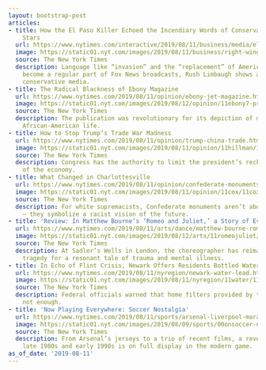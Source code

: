 ```yaml
---
layout: bootstrap-post
articles:
- title: How the El Paso Killer Echoed the Incendiary Words of Conservative Media
    Stars
  url: https://www.nytimes.com/interactive/2019/08/11/business/media/el-paso-killer-conservative-media.html
  image: https://static01.nyt.com/images/2019/08/11/business/right-wing-language-promo/right-wing-language-promo-facebookJumbo.png
  source: The New York Times
  description: Language like “invasion” and the “replacement” of Americans has increasingly
    become a regular part of Fox News broadcasts, Rush Limbaugh shows and other prominent
    conservative media.
- title: The Radical Blackness of Ebony Magazine
  url: https://www.nytimes.com/2019/08/11/opinion/ebony-jet-magazine.html
  image: https://static01.nyt.com/images/2019/08/12/opinion/11ebony7-print/00ebony7-web-facebookJumbo.jpg
  source: The New York Times
  description: The publication was revolutionary for its depiction of middle-class
    African-American life.
- title: How to Stop Trump’s Trade War Madness
  url: https://www.nytimes.com/2019/08/11/opinion/trump-china-trade.html
  image: https://static01.nyt.com/images/2019/08/11/opinion/11hillman/11hillman-facebookJumbo.jpg
  source: The New York Times
  description: Congress has the authority to limit the president’s reckless endangerment
    of the economy.
- title: What Changed in Charlottesville
  url: https://www.nytimes.com/2019/08/11/opinion/confederate-monuments-charlottesville.html
  image: https://static01.nyt.com/images/2019/08/11/opinion/11cox/11cox-facebookJumbo.jpg
  source: The New York Times
  description: For white supremacists, Confederate monuments aren’t about the past
    — they symbolize a racist vision of the future.
- title: 'Review: In Matthew Bourne’s ‘Romeo and Juliet,’ a Story of Even More Woe'
  url: https://www.nytimes.com/2019/08/11/arts/dance/matthew-bourne-romeo-juliet-review.html
  image: https://static01.nyt.com/images/2019/08/12/arts/11romeojuliet/11romeojuliet-facebookJumbo-v2.jpg
  source: The New York Times
  description: At Sadler’s Wells in London, the choreographer has reimagined Shakespeare’s
    tragedy for a resonant tale of trauma and mental illness.
- title: In Echo of Flint Crisis, Newark Offers Residents Bottled Water
  url: https://www.nytimes.com/2019/08/11/nyregion/newark-water-lead.html
  image: https://static01.nyt.com/images/2019/08/11/nyregion/11water/11water-facebookJumbo.jpg
  source: The New York Times
  description: Federal officials warned that home filters provided by the city were
    not enough.
- title: 'Now Playing Everywhere: Soccer Nostalgia'
  url: https://www.nytimes.com/2019/08/11/sports/arsenal-liverpool-maradona.html
  image: https://static01.nyt.com/images/2019/08/09/sports/00onsoccer-nostalgia/00onsoccer-nostalgia-facebookJumbo.jpg
  source: The New York Times
  description: From Arsenal’s jerseys to a trio of recent films, a reverence for the
    late 1980s and early 1990s is on full display in the modern game.
as_of_date: '2019-08-11'
---
```


